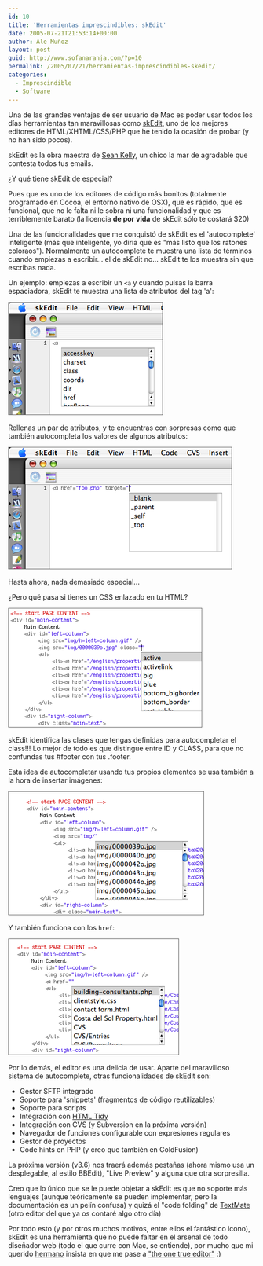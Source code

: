 ```yaml
---
id: 10
title: 'Herramientas imprescindibles: skEdit'
date: 2005-07-21T21:53:14+00:00
author: Ale Muñoz
layout: post
guid: http://www.sofanaranja.com/?p=10
permalink: /2005/07/21/herramientas-imprescindibles-skedit/
categories:
  - Imprescindible
  - Software
---
```

Una de las grandes ventajas de ser usuario de Mac es poder usar todos los días herramientas tan maravillosas como [skEdit][1], uno de los mejores editores de HTML/XHTML/CSS/PHP que he tenido la ocasión de probar (y no han sido pocos).

skEdit es la obra maestra de [Sean Kelly][2], un chico la mar de agradable que contesta todos tus emails.

¿Y qué tiene skEdit de especial?

Pues que es uno de los editores de código más bonitos (totalmente programado en Cocoa, el entorno nativo de OSX), que es rápido, que es funcional, que no le falta ni le sobra ni una funcionalidad y que es terriblemente barato (la licencia <strong>de por vida</strong> de skEdit sólo te costará $20)

Una de las funcionalidades que me conquistó de skEdit es el 'autocomplete' inteligente (más que inteligente, yo diría que es "más listo que los ratones coloraos"). Normalmente un autocomplete te muestra una lista de términos cuando empiezas a escribir... el de skEdit no... skEdit te los muestra sin que escribas nada.

Un ejemplo: empiezas a escribir un <code>&lt;a</code> y cuando pulsas la barra espaciadora, skEdit te muestra una lista de atributos del tag 'a':

<img src="/images/skedit001.png" style="border: 1px solid #666"/>

Rellenas un par de atributos, y te encuentras con sorpresas como que también autocompleta los valores de algunos atributos:

<img src="/images/skedit003.png" style="border: 1px solid #666"/>

Hasta ahora, nada demasiado especial...

¿Pero qué pasa si tienes un CSS enlazado en tu HTML?

<img src="/images/skedit004_01.png" style="border: 1px solid #666"/>

skEdit identifica las clases que tengas definidas para autocompletar el class!!! Lo mejor de todo es que distingue entre ID y CLASS, para que no confundas tus #footer con tus .footer.

Esta idea de autocompletar usando tus propios elementos se usa también a la hora de insertar imágenes:

<img src="/images/skedit005.png" style="border: 1px solid #666"/>

Y también funciona con los <code>href</code>:

<img src="/images/skedit006.png" style="border: 1px solid #666"/>

Por lo demás, el editor es una delicia de usar. Aparte del maravilloso sistema de autocomplete, otras funcionalidades de skEdit son:

* Gestor SFTP integrado
* Soporte para 'snippets' (fragmentos de código reutilizables)
* Soporte para scripts
* Integración con [HTML Tidy][3]
* Integración con CVS (y Subversion en la próxima versión)
* Navegador de funciones configurable con expresiones regulares
* Gestor de proyectos
* Code hints en PHP (y creo que también en ColdFusion)

La próxima versión (v3.6) nos traerá además pestañas (ahora mismo usa un desplegable, al estilo BBEdit), "Live Preview" y alguna que otra sorpresilla.

Creo que lo único que se le puede objetar a skEdit es que no soporte más lenguajes (aunque teóricamente se pueden implementar, pero la documentación es un pelín confusa) y quizá el "code folding" de [TextMate][4] (otro editor del que ya os contaré algo otro día)

Por todo esto (y por otros muchos motivos, entre ellos el fantástico icono), skEdit es una herramienta que no puede faltar en el arsenal de todo diseñador web (todo el que curre con Mac, se entiende), por mucho que mi querido [hermano][5] insista en que me pase a ["the one true editor"][6] :)

[1]: http://www.skti.org/skEdit.php
[2]: http://www.skti.org
[3]: http://tidy.sourceforge.net/
[4]: http://www.macromates.com
[5]: http://www.boundp.net
[6]: http://www.gnu.org/software/emacs/emacs.html